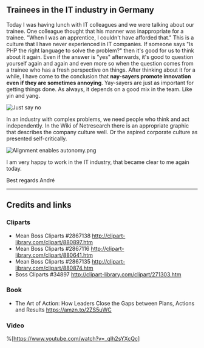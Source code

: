 ## Trainees in the IT industry in Germany

Today I was having lunch with IT colleagues and we were talking about our trainee. One colleague thought that his manner was inappropriate for a trainee. "When I was an apprentice, I couldn't have afforded that." This is a culture that I have never experienced in IT companies.
If someone says "Is PHP the right language to solve the problem?" then it's good for us to think about it again. Even if the answer is "yes" afterwards, it's good to question yourself again and again and even more so when the question comes from a trainee who has a fresh perspective on things.
After thinking about it for a while, I have come to the conclusion that **nay-sayers promote innovation even if they are sometimes annoying**. Yay-sayers are just as important for getting things done. As always, it depends on a good mix in the team. Like yin and yang.

![Just say no](https://i.giphy.com/media/Drm4jtLn5SWwFaimGV/giphy.webp)

In an industry with complex problems, we need people who think and act independently. In the Wiki of Netresearch there is an appropriate graphic that describes the company culture well. Or the aspired corporate culture as presented self-critically.

![Alignment enables autonomy.png](https://cdn.hashnode.com/res/hashnode/image/upload/v1635883368490/H8lBdKCA4.png)

I am very happy to work in the IT industry, that became clear to me again today.

Best regards
André

---

## Credits and links

### Cliparts

* Mean Boss Cliparts #2867138 http://clipart-library.com/clipart/880897.htm
* Mean Boss Cliparts #2867116 http://clipart-library.com/clipart/880641.htm
* Mean Boss Cliparts #2867135 http://clipart-library.com/clipart/880874.htm
* Boss Cliparts #34897 http://clipart-library.com/clipart/271303.htm

### Book

* The Art of Action: How Leaders Close the Gaps between Plans, Actions and Results https://amzn.to/2ZS5uWC

### Video

%[https://www.youtube.com/watch?v=_qIh2sYXcQc]